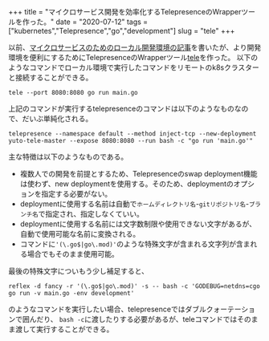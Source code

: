 +++
title = "マイクロサービス開発を効率化するTelepresenceのWrapperツールを作った。"
date = "2020-07-12"
tags = ["kubernetes","Telepresence","go","development"]
slug = "tele"
+++

以前、[マイクロサービスのためのローカル開発環境の記事](https://www.biosugar0.com/posts/2020/01/%E3%83%9E%E3%82%A4%E3%82%AF%E3%83%AD%E3%82%B5%E3%83%BC%E3%83%93%E3%82%B9%E3%81%AE%E3%81%9F%E3%82%81%E3%81%AE%E3%83%AD%E3%83%BC%E3%82%AB%E3%83%AB%E9%96%8B%E7%99%BA%E7%92%B0%E5%A2%83%E3%81%AE%E8%A8%98%E4%BA%8B/)を書いたが、より開発環境を便利にするためにTelepresenceのWrapperツール[tele](https://github.com/biosugar0/tele)を作った。
以下のようなコマンドでローカル環境で実行したコマンドをリモートのk8sクラスターと接続することができる。

<!--more-->

```
tele --port 8080:8080 go run main.go
```

上記のコマンドが実行するtelepresenceのコマンドは以下のようなものなので、だいぶ単純化される。
```
telepresence --namespace default --method inject-tcp --new-deployment yuto-tele-master --expose 8080:8080 --run bash -c "go run 'main.go'"
```


主な特徴は以下のようなものである。



* 複数人での開発を前提とするため、Telepresenceのswap deployment機能は使わず、new deploymentを使用する。そのため、deploymentのオプションを指定する必要がない。
* deploymentに使用する名前は自動で`ホームディレクトリ名`-`gitリポジトリ名`-`ブランチ名`で指定され、指定しなくていい。
* deploymentに使用する名前には文字数制限や使用できない文字があるが、自動で使用可能な名前に変換される。
* コマンドに`'(\.go$|go\.mod)'`のような特殊文字が含まれる文字列が含まれる場合でもそのまま使用可能。

最後の特殊文字についもう少し補足すると、

```
reflex -d fancy -r '(\.go$|go\.mod)' -s -- bash -c 'GODEBUG=netdns=cgo go run -v main.go -env development'
```

のようなコマンドを実行したい場合、telepresenceではダブルクォーテーションで囲んだり、
`bash -c`に渡したりする必要があるが、teleコマンドではそのまま渡して実行することができる。
